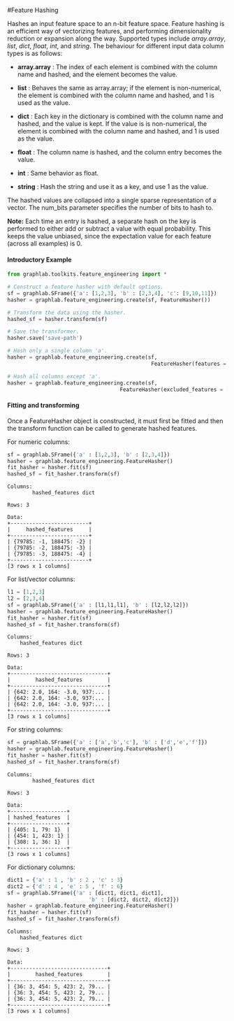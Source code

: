 <script src="../dato/js/recview.js"></script>
#Feature Hashing 

Hashes an input feature space to an n-bit feature space. Feature hashing is an
efficient way of vectorizing features, and performing dimensionality reduction
or expansion along the way. Supported types include *array.array*, *list*, *dict*,
*float*, *int*, and *string*. The behaviour for different input data column types
is as follows:

 - **array.array** : The index of each element is combined with the column name and 
  hashed, and the element becomes the value.

 - **list** : Behaves the same as array.array; if the element is non-numerical, 
   the element is combined with the column name and hashed, and 1 is used as the value.

 - **dict** : Each key in the dictionary is combined with the column name and hashed, 
 and the value is kept. If the value is is non-numerical, the element is 
 combined with the column name and hashed, and 1 is used as the value.

 - **float** : The column name is hashed, and the column entry becomes the value.

 - **int** : Same behavior as float.

 - **string** : Hash the string and use it as a key, and use 1 as the value.

The hashed values are collapsed into a single sparse representation of a vector.
The num_bits parameter specifies the number of bits to hash to.

**Note:** Each time an entry is hashed, a separate hash on the key is performed to 
  either add or subtract a value with equal probability. This keeps the value
  unbiased, since the expectation value for each feature (across all examples) 
  is 0. 

#### Introductory Example 

```python
from graphlab.toolkits.feature_engineering import *

# Construct a feature hasher with default options.
sf = graphlab.SFrame({'a': [1,2,3], 'b' : [2,3,4], 'c': [9,10,11]})
hasher = graphlab.feature_engineering.create(sf, FeatureHasher())

# Transform the data using the hasher.
hashed_sf = hasher.transform(sf)

# Save the transformer.
hasher.save('save-path')

# Hash only a single column 'a'.
hasher = graphlab.feature_engineering.create(sf,
                                              FeatureHasher(features = ['a']))

# Hash all columns except 'a'.
hasher = graphlab.feature_engineering.create(sf,
                                    FeatureHasher(excluded_features = ['a']))
```

#### Fitting and transforming 

Once a FeatureHasher object is constructed, it must first be fitted and then 
the transform function can be called to generate hashed features. 

For numeric columns:
```python
sf = graphlab.SFrame({'a' : [1,2,3], 'b' : [2,3,4]})
hasher = graphlab.feature_engineering.FeatureHasher()
fit_hasher = hasher.fit(sf)
hashed_sf = fit_hasher.transform(sf)
```
```no-highlight
Columns:
        hashed_features dict

Rows: 3

Data:
+-------------------------+
|     hashed_features     |
+-------------------------+
| {79785: -1, 188475: -2} |
| {79785: -2, 188475: -3} |
| {79785: -3, 188475: -4} |
+-------------------------+
[3 rows x 1 columns]
```

For list/vector columns:
```python
l1 = [1,2,3]
l2 = [2,3,4]
sf = graphlab.SFrame({'a' : [l1,l1,l1], 'b' : [l2,l2,l2]})
hasher = graphlab.feature_engineering.FeatureHasher()
fit_hasher = hasher.fit(sf)
hashed_sf = fit_hasher.transform(sf)
```
```no-highlight
Columns:
    hashed_features dict

Rows: 3

Data:
+-------------------------------+
|        hashed_features        |
+-------------------------------+
| {642: 2.0, 164: -3.0, 937:... |
| {642: 2.0, 164: -3.0, 937:... |
| {642: 2.0, 164: -3.0, 937:... |
+-------------------------------+
[3 rows x 1 columns]
```

For string columns:
```python
sf = graphlab.SFrame({'a' : ['a','b','c'], 'b' : ['d','e','f']})
hasher = graphlab.feature_engineering.FeatureHasher()
fit_hasher = hasher.fit(sf)
hashed_sf = fit_hasher.transform(sf)
```
```no-highlight
Columns:
        hashed_features dict

Rows: 3

Data:
+------------------+
| hashed_features  |
+------------------+
| {405: 1, 79: 1}  |
| {454: 1, 423: 1} |
| {308: 1, 36: 1}  |
+------------------+
[3 rows x 1 columns]
```

For dictionary columns:
```python
dict1 = {'a' : 1 , 'b' : 2 , 'c' : 3}
dict2 = {'d' : 4 , 'e' : 5 , 'f' : 6}
sf = graphlab.SFrame({'a' : [dict1, dict1, dict1],
                          'b' : [dict2, dict2, dict2]})
hasher = graphlab.feature_engineering.FeatureHasher()
fit_hasher = hasher.fit(sf)
hashed_sf = fit_hasher.transform(sf)
```
```no-highlight
Columns:
    hashed_features dict

Rows: 3

Data:
+-------------------------------+
|        hashed_features        |
+-------------------------------+
| {36: 3, 454: 5, 423: 2, 79... |
| {36: 3, 454: 5, 423: 2, 79... |
| {36: 3, 454: 5, 423: 2, 79... |
+-------------------------------+
[3 rows x 1 columns]
```

